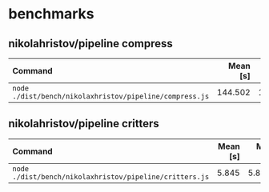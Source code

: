 # benchmarks

## nikolahristov/pipeline compress
| Command | Mean [s] | Min [s] | Max [s] | Relative |
|:---|---:|---:|---:|---:|
| `node ./dist/bench/nikolaxhristov/pipeline/compress.js` | 144.502 | 144.502 | 144.502 | 1.00 |

## nikolahristov/pipeline critters
| Command | Mean [s] | Min [s] | Max [s] | Relative |
|:---|---:|---:|---:|---:|
| `node ./dist/bench/nikolaxhristov/pipeline/critters.js` | 5.845 | 5.845 | 5.845 | 1.00 |
